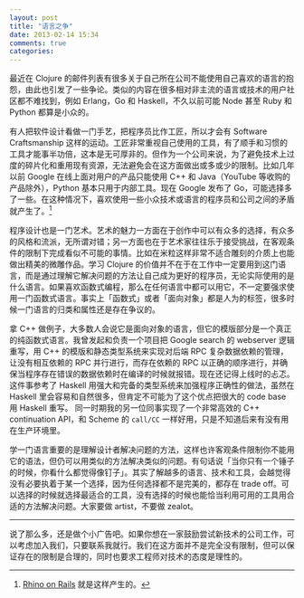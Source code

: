 ```yaml
---
layout: post
title: "语言之争"
date: 2013-02-14 15:34
comments: true
categories: 
---
```


最近在 Clojure 的邮件列表有很多关于自己所在公司不能使用自己喜欢的语言的抱怨，由此也引发了一些争论。类似的内容在很多相对非主流的语言或技术的用户社区都不难找到，例如 Erlang，Go 和 Haskell，不久以前可能 Node 甚至 Ruby 和 Python 都算是小众的。

<!--more-->

有人把软件设计看做一门手艺，把程序员比作工匠，所以才会有 Software Craftsmanship 这样的运动。工匠非常重视自己使用的工具，有了顺手和习惯的工具才能事半功倍，这本是无可厚非的。但作为一个公司来说，为了避免技术上过度的碎片化和重用现有资源，无法避免会在这方面做出或多或少的限制。比如几年以前 Google 在线上面对用户的产品只能使用 C++ 和 Java（YouTube 等收购的产品除外），Python 基本只用于内部工具。现在 Google 发布了 Go，可能选择多了一些。在这种情况下，喜欢使用一些小众技术或语言的程序员和公司之间的矛盾就产生了。[^rhino-on-rails]

程序设计也是一门艺术。艺术的魅力一方面在于创作中可以有众多的选择，有众多的风格和流派，无所谓对错；另一方面也在于艺术家往往乐于接受挑战，在客观条件的限制下完成看似不可能的事情。比如在米粒这样非常不适合雕刻的介质上也能做出精美的微雕作品。学习 Clojure 的价值并不在于在工作中一定要用到这门语言，而是通过理解它解决问题的方法让自己成为更好的程序员，无论实际使用的是什么语言。如果喜欢函数式编程，那么在任何语言中都可以用它，不一定要强求使用一门函数式语言。事实上「函数式」或者「面向对象」都是人为的标签，很多时候一门语言的归类和属性还是存在争议的。

拿 C++ 做例子，大多数人会说它是面向对象的语言，但它的模版部分是一个真正的纯函数式语言。我曾发起和负责一个项目把 Google search 的 webserver 逻辑重写，用 C++ 的模版和静态类型系统来实现对后端 RPC 复杂数据依赖的管理，让没有相互依赖的 RPC 并行进行，而存在依赖的 RPC 以正确的顺序进行，并确保当程序存在错误的数据依赖时在编译的时候就报错。现在还记得上线时的忐忑。这件事参考了 Haskell 用强大和完备的类型系统来加强程序正确性的做法，虽然在 Haskell 里会容易和自然很多，但肯定不可能为了这个优点把很大的 code base 用 Haskell 重写。 同一时期我的另一位同事实现了一个非常高效的 C++ continuation API，和 Scheme 的 `call/CC` 一样好用，只是不知道后来有没有用在生产环境里。

学一门语言重要的是理解设计者解决问题的方法，这样也许客观条件限制你不能用它的语法，但仍可以用类似的方法解决类似的问题。有句话说「当你只有一个锤子的时候，你看什么都觉得像钉子」。其实了解越多的语言、技术和工具，会越觉得没有必要执着于某一个选择，因为任何选择都不是完美的，都存在 trade off。可以选择的时候就选择最适合的工具，没有选择的时候也能恰当利用可用的工具用合适的方法解决问题。大家要做 artist，不要做 zealot。

---

说了那么多，还是做个小广告吧。如果你想在一家鼓励尝试新技术的公司工作，可以考虑加入我们，只要联系我就行。我们在这方面并不是完全没有限制，但可以保证存在的限制是合理的，同时也要求工程师对技术的态度是理性的。

[^rhino-on-rails]: [Rhino on Rails](http://steve-yegge.blogspot.kr/2007/06/rhino-on-rails.html) 就是这样产生的。